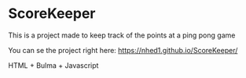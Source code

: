# ScoreKeeper

This is a project made to keep track of the points at a ping pong game

You can se the project right here: https://nhed1.github.io/ScoreKeeper/

HTML + Bulma + Javascript
